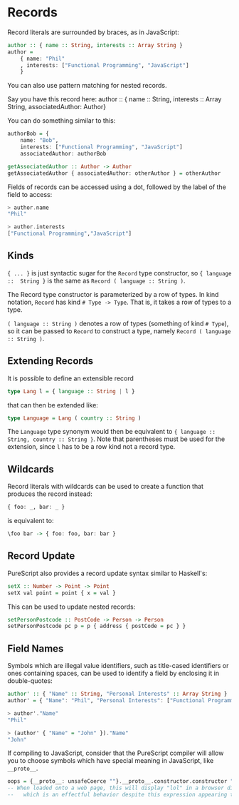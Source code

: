# Records

Record literals are surrounded by braces, as in JavaScript:

```purescript
author :: { name :: String, interests :: Array String }
author =
    { name: "Phil"
    , interests: ["Functional Programming", "JavaScript"]
    }
```

You can also use pattern matching for nested records.

Say you have this record here:
author :: { name :: String, interests :: Array String, associatedAuthor: Author}

You can do something similar to this:

```purescript
authorBob = {
    name: "Bob",
    interests: ["Functional Programming", "JavaScript"]
    associatedAuthor: authorBob

getAssociatedAuthor :: Author -> Author
getAssociatedAuthor { associatedAuthor: otherAuthor } = otherAuthor
```

Fields of records can be accessed using a dot, followed by the label of the field to access:

```purescript
> author.name
"Phil"

> author.interests
["Functional Programming","JavaScript"]
```

## Kinds

`{ ... }` is just syntactic sugar for the `Record` type constructor, so `{ language ::  String }` is the same as `Record ( language :: String )`.

The Record type constructor is parameterized by a row of types. In kind notation, `Record` has kind `# Type -> Type`. That is, it takes a row of types to a type.

`( language :: String )` denotes a row of types (something of kind `# Type`), so it can be passed to `Record` to construct a type, namely `Record ( language :: String )`.

## Extending Records

It is possible to define an extensible record

```purescript
type Lang l = { language :: String | l }
```

that can then be extended like:

```purescript
type Language = Lang ( country :: String )
```

The `Language` type synonym would then be equivalent to `{ language :: String, country :: String }`. Note that parentheses must be used for the extension, since `l` has to be a row kind not a record type.

## Wildcards

Record literals with wildcards can be used to create a function that produces the record instead:

```purescript
{ foo: _, bar: _ }
```
is equivalent to:

```purescript
\foo bar -> { foo: foo, bar: bar }
```

## Record Update

PureScript also provides a record update syntax similar to Haskell's:

```purescript
setX :: Number -> Point -> Point
setX val point = point { x = val }
```

This can be used to update nested records:

```purescript
setPersonPostcode :: PostCode -> Person -> Person
setPersonPostcode pc p = p { address { postCode = pc } }
```

## Field Names

Symbols which are illegal value identifiers, such as title-cased identifiers or ones containing spaces, can be used to identify a field by enclosing it in double-quotes:

```purescript
author' :: { "Name" :: String, "Personal Interests" :: Array String }
author' = { "Name": "Phil", "Personal Interests": ["Functional Programming", "JavaScript"] }

> author'."Name"
"Phil"

> (author' { "Name" = "John" })."Name"
"John"
```

If compiling to JavaScript, consider that the PureScript compiler will allow you to choose symbols which have special meaning in JavaScript, like `__proto__`.

```purescript
oops = {__proto__: unsafeCoerce ""}.__proto__.constructor.constructor "alert('lol')" 0
-- When loaded onto a web page, this will display "lol" in a browser dialog box,
--   which is an effectful behavior despite this expression appearing to be pure.
```
